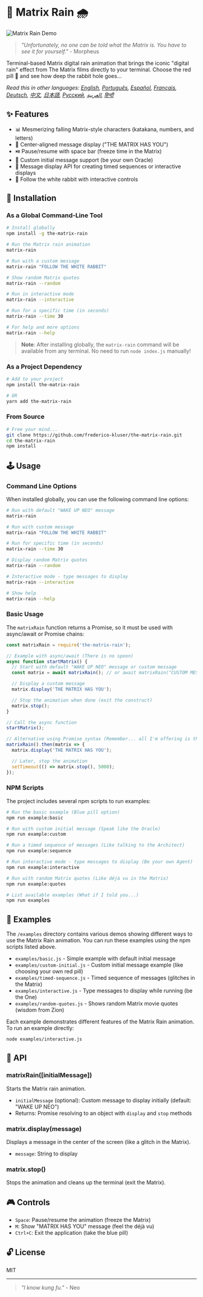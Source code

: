 # 🧠 Matrix Rain 🌧️

![Matrix Rain Demo](../demo.gif)

> _"Unfortunately, no one can be told what the Matrix is. You have to see it for yourself."_ -
> Morpheus

Terminal-based Matrix digital rain animation that brings the iconic "digital rain" effect from The
Matrix films directly to your terminal. Choose the red pill 💊 and see how deep the rabbit hole
goes...

_Read this in other languages: [English](README.en.md), [Português](README.pt-br.md),
[Español](README.es.md), [Français](README.fr.md), [Deutsch](README.de.md), [中文](README.zh.md),
[日本語](README.ja.md), [Русский](README.ru.md), [العربية](README.ar.md), [हिन्दी](README.hi.md)_

## ✨ Features

- 📊 Mesmerizing falling Matrix-style characters (katakana, numbers, and letters)
- 💬 Center-aligned message display ("THE MATRIX HAS YOU")
- ⏯️ Pause/resume with space bar (freeze time in the Matrix)
- 📝 Custom initial message support (be your own Oracle)
- 🔄 Message display API for creating timed sequences or interactive displays
- 🐇 Follow the white rabbit with interactive controls

## 💾 Installation

### As a Global Command-Line Tool

```bash
# Install globally
npm install -g the-matrix-rain

# Run the Matrix rain animation
matrix-rain

# Run with a custom message
matrix-rain "FOLLOW THE WHITE RABBIT"

# Show random Matrix quotes
matrix-rain --random

# Run in interactive mode
matrix-rain --interactive

# Run for a specific time (in seconds)
matrix-rain --time 30

# For help and more options
matrix-rain --help
```

> **Note**: After installing globally, the `matrix-rain` command will be available from any
> terminal. No need to run `node index.js` manually!

### As a Project Dependency

```bash
# Add to your project
npm install the-matrix-rain

# OR
yarn add the-matrix-rain
```

### From Source

```bash
# Free your mind...
git clone https://github.com/frederico-kluser/the-matrix-rain.git
cd the-matrix-rain
npm install
```

## 🕹️ Usage

### Command Line Options

When installed globally, you can use the following command line options:

```bash
# Run with default "WAKE UP NEO" message
matrix-rain

# Run with custom message
matrix-rain "FOLLOW THE WHITE RABBIT"

# Run for specific time (in seconds)
matrix-rain --time 30

# Display random Matrix quotes
matrix-rain --random

# Interactive mode - type messages to display
matrix-rain --interactive

# Show help
matrix-rain --help
```

### Basic Usage

The `matrixRain` function returns a Promise, so it must be used with async/await or Promise chains:

```javascript
const matrixRain = require('the-matrix-rain');

// Example with async/await (There is no spoon)
async function startMatrix() {
  // Start with default "WAKE UP NEO" message or custom message
  const matrix = await matrixRain(); // or await matrixRain("CUSTOM MESSAGE");

  // Display a custom message
  matrix.display('THE MATRIX HAS YOU');

  // Stop the animation when done (exit the construct)
  matrix.stop();
}

// Call the async function
startMatrix();

// Alternative using Promise syntax (Remember... all I'm offering is the truth)
matrixRain().then(matrix => {
  matrix.display('THE MATRIX HAS YOU');

  // Later, stop the animation
  setTimeout(() => matrix.stop(), 5000);
});
```

### NPM Scripts

The project includes several npm scripts to run examples:

```bash
# Run the basic example (Blue pill option)
npm run example:basic

# Run with custom initial message (Speak like the Oracle)
npm run example:custom

# Run a timed sequence of messages (Like talking to the Architect)
npm run example:sequence

# Run interactive mode - type messages to display (Be your own Agent)
npm run example:interactive

# Run with random Matrix quotes (Like déjà vu in the Matrix)
npm run example:quotes

# List available examples (What if I told you...)
npm run examples
```

## 🧪 Examples

The `/examples` directory contains various demos showing different ways to use the Matrix Rain
animation. You can run these examples using the npm scripts listed above.

- `examples/basic.js` - Simple example with default initial message
- `examples/custom-initial.js` - Custom initial message example (like choosing your own red pill)
- `examples/timed-sequence.js` - Timed sequence of messages (glitches in the Matrix)
- `examples/interactive.js` - Type messages to display while running (be the One)
- `examples/random-quotes.js` - Shows random Matrix movie quotes (wisdom from Zion)

Each example demonstrates different features of the Matrix Rain animation. To run an example
directly:

```bash
node examples/interactive.js
```

## 🔌 API

### matrixRain([initialMessage])

Starts the Matrix rain animation.

- `initialMessage` (optional): Custom message to display initially (default: "WAKE UP NEO")
- Returns: Promise resolving to an object with `display` and `stop` methods

### matrix.display(message)

Displays a message in the center of the screen (like a glitch in the Matrix).

- `message`: String to display

### matrix.stop()

Stops the animation and cleans up the terminal (exit the Matrix).

## 🎮 Controls

- `Space`: Pause/resume the animation (freeze the Matrix)
- `M`: Show "MATRIX HAS YOU" message (feel the déjà vu)
- `Ctrl+C`: Exit the application (take the blue pill)

## 🔓 License

MIT

---

> _"I know kung fu."_ - Neo
